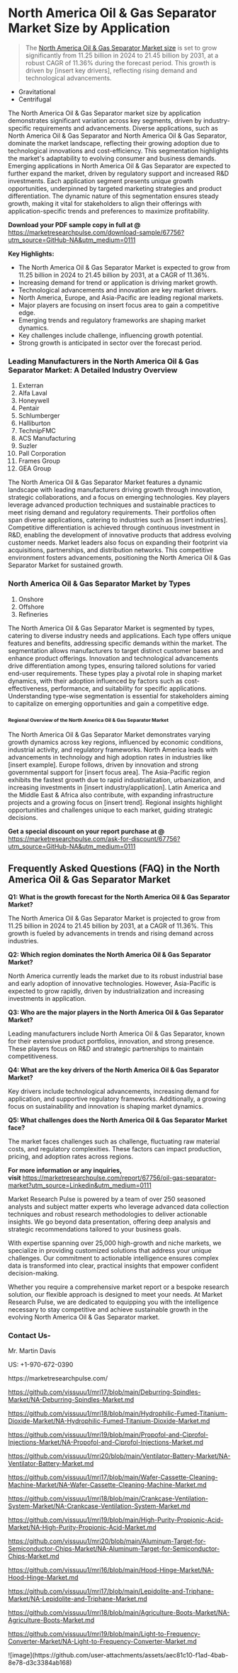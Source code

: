 <h1>North America Oil & Gas Separator Market&nbsp;Size by Application</h1><blockquote><p>The <a href="https://marketresearchpulse.com/download-sample/67756?utm_source=GitHub-NA&amp;utm_medium=0111">North America Oil & Gas Separator Market size</a> is set to grow significantly from 11.25 billion in 2024 to 21.45 billion by 2031, at a robust CAGR of 11.36% during the forecast period. This growth is driven by [insert key drivers], reflecting rising demand and technological advancements.</p></blockquote><ul><li>Gravitational<li> Centrifugal</li></ul><p>The North America Oil & Gas Separator market size by application demonstrates significant variation across key segments, driven by industry-specific requirements and advancements. Diverse applications, such as North America Oil & Gas Separator and North America Oil & Gas Separator, dominate the market landscape, reflecting their growing adoption due to technological innovations and cost-efficiency. This segmentation highlights the market's adaptability to evolving consumer and business demands. Emerging applications in North America Oil & Gas Separator are expected to further expand the market, driven by regulatory support and increased R&D investments. Each application segment presents unique growth opportunities, underpinned by targeted marketing strategies and product differentiation. The dynamic nature of this segmentation ensures steady growth, making it vital for stakeholders to align their offerings with application-specific trends and preferences to maximize profitability.</p><p><strong>Download your PDF sample copy in full at @ </strong><a href="https://marketresearchpulse.com/download-sample/67756?utm_source=GitHub-NA&amp;utm_medium=0111">https://marketresearchpulse.com/download-sample/67756?utm_source=GitHub-NA&amp;utm_medium=0111</a></p><p><strong>Key Highlights: </strong></p><ul><li>The North America Oil & Gas Separator Market is expected to grow from 11.25 billion in 2024 to 21.45 billion by 2031, at a CAGR of 11.36%.</li><li>Increasing demand for trend or application is driving market growth.</li><li>Technological advancements and innovation are key market drivers.</li><li>North America, Europe, and Asia-Pacific are leading regional markets.</li><li>Major players are focusing on insert focus area to gain a competitive edge.</li><li>Emerging trends and regulatory frameworks are shaping market dynamics.</li><li>Key challenges include challenge, influencing growth potential.</li><li>Strong growth is anticipated in sector over the forecast period.</li></ul><h3>Leading Manufacturers in the North America Oil & Gas Separator Market: A Detailed Industry Overview</h3><ol><li>Exterran</li><li>Alfa Laval</li><li>Honeywell</li><li>Pentair</li><li>Schlumberger</li><li>Halliburton</li><li>TechnipFMC</li><li>ACS Manufacturing</li><li>Suzler</li><li>Pall Corporation</li><li>Frames Group</li><li>GEA Group</li></ol><div class="flex max-w-full flex-col flex-grow"><div class="min-h-8 text-message flex w-full flex-col items-end gap-2 whitespace-normal break-words [.text-message+&amp;]:mt-5" dir="auto" data-message-author-role="assistant" data-message-id="fd8432e4-4910-450d-b182-61b7bfb0a01f" data-message-model-slug="gpt-4o"><div class="flex w-full flex-col gap-1 empty:hidden first:pt-[3px]"><div class="markdown prose w-full break-words dark:prose-invert light"><p>The North America Oil & Gas Separator Market features a dynamic landscape with leading manufacturers driving growth through innovation, strategic collaborations, and a focus on emerging technologies. Key players leverage advanced production techniques and sustainable practices to meet rising demand and regulatory requirements. Their portfolios often span diverse applications, catering to industries such as [insert industries]. Competitive differentiation is achieved through continuous investment in R&amp;D, enabling the development of innovative products that address evolving customer needs. Market leaders also focus on expanding their footprint via acquisitions, partnerships, and distribution networks. This competitive environment fosters advancements, positioning the North America Oil & Gas Separator Market for sustained growth.</p></div></div></div></div><h3>North America Oil & Gas Separator Market by Types</h3><ol><li>Onshore<li> Offshore<li> Refineries</li></ol><div class="flex max-w-full flex-col flex-grow"><div class="min-h-8 text-message flex w-full flex-col items-end gap-2 whitespace-normal break-words [.text-message+&amp;]:mt-5" dir="auto" data-message-author-role="assistant" data-message-id="084470be-0bb7-4664-bddf-5156b4f41249" data-message-model-slug="gpt-4o-mini"><div class="flex w-full flex-col gap-1 empty:hidden first:pt-[3px]"><div class="markdown prose w-full break-words dark:prose-invert light"><p>The North America Oil & Gas Separator Market is segmented by types, catering to diverse industry needs and applications. Each type offers unique features and benefits, addressing specific demands within the market. The segmentation allows manufacturers to target distinct customer bases and enhance product offerings. Innovation and technological advancements drive differentiation among types, ensuring tailored solutions for varied end-user requirements. These types play a pivotal role in shaping market dynamics, with their adoption influenced by factors such as cost-effectiveness, performance, and suitability for specific applications. Understanding type-wise segmentation is essential for stakeholders aiming to capitalize on emerging opportunities and gain a competitive edge.</p></div></div></div></div><h3><span style="font-size: 11px;">Regional Overview of the North America Oil & Gas Separator Market</span></h3><div class="flex max-w-full flex-col flex-grow"><div class="min-h-8 text-message flex w-full flex-col items-end gap-2 whitespace-normal break-words [.text-message+&amp;]:mt-5" dir="auto" data-message-author-role="assistant" data-message-id="e9038762-ce64-4e30-91c9-9bd413514231" data-message-model-slug="gpt-4o-mini"><div class="flex w-full flex-col gap-1 empty:hidden first:pt-[3px]"><div class="markdown prose w-full break-words dark:prose-invert light"><p>The North America Oil & Gas Separator Market demonstrates varying growth dynamics across key regions, influenced by economic conditions, industrial activity, and regulatory frameworks. North America leads with advancements in technology and high adoption rates in industries like [insert example]. Europe follows, driven by innovation and strong governmental support for [insert focus area]. The Asia-Pacific region exhibits the fastest growth due to rapid industrialization, urbanization, and increasing investments in [insert industry/application]. Latin America and the Middle East &amp; Africa also contribute, with expanding infrastructure projects and a growing focus on [insert trend]. Regional insights highlight opportunities and challenges unique to each market, guiding strategic decisions.</p></div></div></div></div><p><strong>Get a special discount on your report purchase at @ </strong><a href="https://marketresearchpulse.com/ask-for-discount/67756?utm_source=GitHub-NA&amp;utm_medium=0111">https://marketresearchpulse.com/ask-for-discount/67756?utm_source=GitHub-NA&amp;utm_medium=0111</a></p><h2>Frequently Asked Questions (FAQ) in the North America Oil & Gas Separator Market</h2><p><strong>Q1: What is the growth forecast for the North America Oil & Gas Separator Market?</strong></p><p>The North America Oil & Gas Separator Market is projected to grow from 11.25 billion in 2024 to 21.45 billion by 2031, at a CAGR of 11.36%. This growth is fueled by advancements in trends and rising demand across industries.</p><p><strong>Q2: Which region dominates the North America Oil & Gas Separator Market?</strong></p><p>North America currently leads the market due to its robust industrial base and early adoption of innovative technologies. However, Asia-Pacific is expected to grow rapidly, driven by industrialization and increasing investments in application.</p><p><strong>Q3: Who are the major players in the North America Oil & Gas Separator Market?</strong></p><p>Leading manufacturers include North America Oil & Gas Separator, known for their extensive product portfolios, innovation, and strong presence. These players focus on R&amp;D and strategic partnerships to maintain competitiveness.</p><p><strong>Q4: What are the key drivers of the North America Oil & Gas Separator Market?</strong></p><p>Key drivers include technological advancements, increasing demand for application, and supportive regulatory frameworks. Additionally, a growing focus on sustainability and innovation is shaping market dynamics.</p><p><strong>Q5: What challenges does the North America Oil & Gas Separator Market face?</strong></p><p>The market faces challenges such as challenge, fluctuating raw material costs, and regulatory complexities. These factors can impact production, pricing, and adoption rates across regions.</p><p><strong>For more information or any inquiries, visit&nbsp;</strong><a href="https://marketresearchpulse.com/report/67756/oil-gas-separator-market?utm_source=Linkedin&utm_medium=0111">https://marketresearchpulse.com/report/67756/oil-gas-separator-market?utm_source=Linkedin&utm_medium=0111</a></p><p>Market Research Pulse is powered by a team of over 250 seasoned analysts and subject matter experts who leverage advanced data collection techniques and robust research methodologies to deliver actionable insights. We go beyond data presentation, offering deep analysis and strategic recommendations tailored to your business goals.</p><p>With expertise spanning over 25,000 high-growth and niche markets, we specialize in providing customized solutions that address your unique challenges. Our commitment to actionable intelligence ensures complex data is transformed into clear, practical insights that empower confident decision-making.</p><p>Whether you require a comprehensive market report or a bespoke research solution, our flexible approach is designed to meet your needs. At Market Research Pulse, we are dedicated to equipping you with the intelligence necessary to stay competitive and achieve sustainable growth in the evolving North America Oil & Gas Separator market.</p><h3><strong>Contact Us-</strong></h3><p>Mr. Martin Davis</p><p>US: +1-970-672-0390</p><p>https://marketresearchpulse.com/</p><p><a href="https://github.com/vissuuu1/mri17/blob/main/Deburring-Spindles-Market/NA-Deburring-Spindles-Market.md">https://github.com/vissuuu1/mri17/blob/main/Deburring-Spindles-Market/NA-Deburring-Spindles-Market.md</a></p><p><a href="https://github.com/vissuuu1/mri18/blob/main/Hydrophilic-Fumed-Titanium-Dioxide-Market/NA-Hydrophilic-Fumed-Titanium-Dioxide-Market.md">https://github.com/vissuuu1/mri18/blob/main/Hydrophilic-Fumed-Titanium-Dioxide-Market/NA-Hydrophilic-Fumed-Titanium-Dioxide-Market.md</a></p><p><a href="https://github.com/vissuuu1/mri19/blob/main/Propofol-and-Ciprofol-Injections-Market/NA-Propofol-and-Ciprofol-Injections-Market.md">https://github.com/vissuuu1/mri19/blob/main/Propofol-and-Ciprofol-Injections-Market/NA-Propofol-and-Ciprofol-Injections-Market.md</a></p><p><a href="https://github.com/vissuuu1/mri20/blob/main/Ventilator-Battery-Market/NA-Ventilator-Battery-Market.md">https://github.com/vissuuu1/mri20/blob/main/Ventilator-Battery-Market/NA-Ventilator-Battery-Market.md</a></p><p><a href="https://github.com/vissuuu1/mri17/blob/main/Wafer-Cassette-Cleaning-Machine-Market/NA-Wafer-Cassette-Cleaning-Machine-Market.md">https://github.com/vissuuu1/mri17/blob/main/Wafer-Cassette-Cleaning-Machine-Market/NA-Wafer-Cassette-Cleaning-Machine-Market.md</a></p><p><a href="https://github.com/vissuuu1/mri18/blob/main/Crankcase-Ventilation-System-Market/NA-Crankcase-Ventilation-System-Market.md">https://github.com/vissuuu1/mri18/blob/main/Crankcase-Ventilation-System-Market/NA-Crankcase-Ventilation-System-Market.md</a></p><p><a href="https://github.com/vissuuu1/mri19/blob/main/High-Purity-Propionic-Acid-Market/NA-High-Purity-Propionic-Acid-Market.md">https://github.com/vissuuu1/mri19/blob/main/High-Purity-Propionic-Acid-Market/NA-High-Purity-Propionic-Acid-Market.md</a></p><p><a href="https://github.com/vissuuu1/mri20/blob/main/Aluminum-Target-for-Semiconductor-Chips-Market/NA-Aluminum-Target-for-Semiconductor-Chips-Market.md">https://github.com/vissuuu1/mri20/blob/main/Aluminum-Target-for-Semiconductor-Chips-Market/NA-Aluminum-Target-for-Semiconductor-Chips-Market.md</a></p><p><a href="https://github.com/vissuuu1/mri16/blob/main/Hood-Hinge-Market/NA-Hood-Hinge-Market.md">https://github.com/vissuuu1/mri16/blob/main/Hood-Hinge-Market/NA-Hood-Hinge-Market.md</a></p><p><a href="https://github.com/vissuuu1/mri17/blob/main/Lepidolite-and-Triphane-Market/NA-Lepidolite-and-Triphane-Market.md">https://github.com/vissuuu1/mri17/blob/main/Lepidolite-and-Triphane-Market/NA-Lepidolite-and-Triphane-Market.md</a></p><p><a href="https://github.com/vissuuu1/mri18/blob/main/Agriculture-Boots-Market/NA-Agriculture-Boots-Market.md">https://github.com/vissuuu1/mri18/blob/main/Agriculture-Boots-Market/NA-Agriculture-Boots-Market.md</a></p><p><a href="https://github.com/vissuuu1/mri19/blob/main/Light-to-Frequency-Converter-Market/NA-Light-to-Frequency-Converter-Market.md">https://github.com/vissuuu1/mri19/blob/main/Light-to-Frequency-Converter-Market/NA-Light-to-Frequency-Converter-Market.md</a></p>
![image](https://github.com/user-attachments/assets/aec81c10-f1ad-4bab-8e78-d3c3384ab168)
